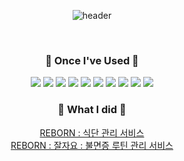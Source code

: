 <div align=center>
  
![header](https://capsule-render.vercel.app/api?type=cylinder&color=000000&height=120&section=header&text=choooii&fontColor=ffffff&fontSize=70&animation=fadeIn&fontAlignY=55&desc=%20&descAlignY=62&descAlign=62)

<br>

<h3>📝 Once I've Used 📝</h3>
<img src="https://img.shields.io/badge/PHP-777BB4?style=flat-square&logo=PHP&logoColor=white"/> <img src="https://img.shields.io/badge/MariaDB-003545?style=flat-square&logo=MariaDB&logoColor=white"/> <img src="https://img.shields.io/badge/Laravel-FF2D20?style=flat-square&logo=laravel&logoColor=white"/> <img src="https://img.shields.io/badge/HTML5-E34F26?style=flat-square&logo=HTML5&logoColor=white"/>
<img src="https://img.shields.io/badge/CSS3-1572B6?style=flat-square&logo=CSS3&logoColor=white"/> <img src="https://img.shields.io/badge/JavaScript-F7DF1E?style=flat-square&logo=JavaScript&logoColor=white"/> <img src="https://img.shields.io/badge/Vue.js-4FC08D?style=flat-square&logo=Vue.js&logoColor=white"/> <img src="https://img.shields.io/badge/Bootstrap-7952B3?style=flat-square&logo=Bootstrap&logoColor=white"/> <img src="https://img.shields.io/badge/Jira-0052CC?style=flat-square&logo=Jira&logoColor=white"/> <img src="https://img.shields.io/badge/Notion-white?style=flat-square&logo=Notion&logoColor=black"/>

<br>
<h3>🎨 What I did 🎨</h3>
<a href="https://car4036.notion.site/ba6d32215329464f93b7e05523c583dc?pvs=4">REBORN : 식단 관리 서비스</a>
<br>
<a href="https://car4036.notion.site/ffbdfdbb729e4b13bb262d3ff482b80e?pvs=4">REBORN : 잘자요 : 불면증 루틴 관리 서비스</a>

</div>
